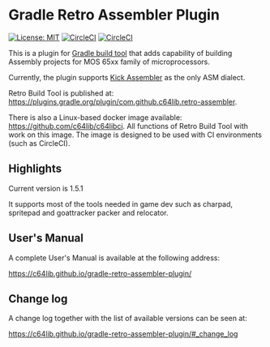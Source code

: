# Gradle Retro Assembler Plugin

[![License: MIT](https://img.shields.io/badge/License-MIT-yellow.svg)](https://opensource.org/licenses/MIT) 
[![CircleCI](https://circleci.com/gh/c64lib/gradle-retro-assembler-plugin/tree/master.svg?style=shield)](https://circleci.com/gh/c64lib/gradle-retro-assembler-plugin/tree/master)
[![CircleCI](https://circleci.com/gh/c64lib/gradle-retro-assembler-plugin/tree/develop.svg?style=shield)](https://circleci.com/gh/c64lib/gradle-retro-assembler-plugin/tree/develop)

This is a plugin for [Gradle build tool](https://gradle.org/) that adds capability of building Assembly projects for MOS 65xx family of microprocessors.

Currently, the plugin supports [Kick Assembler](http://theweb.dk/KickAssembler/Main.html#frontpage) as the only ASM dialect.

Retro Build Tool is published at: https://plugins.gradle.org/plugin/com.github.c64lib.retro-assembler.

There is also a Linux-based docker image available: https://github.com/c64lib/c64libci. All functions of Retro Build Tool with work on this image. The image is designed to be used with CI environments (such as CircleCI).

## Highlights

Current version is 1.5.1

It supports most of the tools needed in game dev such as charpad, spritepad and goattracker packer and relocator.

## User's Manual

A complete User's Manual is available at the following address:

https://c64lib.github.io/gradle-retro-assembler-plugin/

## Change log

A change log together with the list of available versions can be seen at:

https://c64lib.github.io/gradle-retro-assembler-plugin/#_change_log
